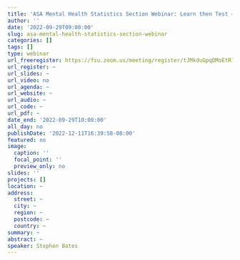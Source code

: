 ```yaml
---
title: 'ASA Mental Health Statistics Section Webinar: Learn then Test – Calibrating Predictive Algorithms to Achieve Risk Control '
author: ''
date: '2022-09-29T09:00:00'
slug: asa-mental-health-statistics-section-webinar
categories: []
tags: []
type: webinar
url_freeregister: https://fsu.zoom.us/meeting/register/tJMkduGpqDMoEtRlhBwTvxk1o4A_o-0TKp7y
url_register: ~
url_slides: ~
url_video: no
url_agenda: ~
url_website: ~
url_audio: ~
url_code: ~
url_pdf: ~
date_end: '2022-09-29T10:00:00'
all_day: no
publishDate: '2022-12-11T16:39:58-08:00'
featured: no
image:
  caption: ''
  focal_point: ''
  preview_only: no
slides: ''
projects: []
location: ~
address:
  street: ~
  city: ~
  region: ~
  postcode: ~
  country: ~
summary: ~
abstract: ~
speaker: Stephen Bates
---
```


<!--more-->
